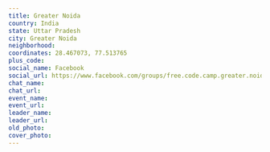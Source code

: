 ```yaml
---
title: Greater Noida
country: India
state: Uttar Pradesh
city: Greater Noida
neighborhood: 
coordinates: 28.467073, 77.513765
plus_code:
social_name: Facebook
social_url: https://www.facebook.com/groups/free.code.camp.greater.noida
chat_name:
chat_url:
event_name:
event_url:
leader_name:
leader_url:
old_photo: 
cover_photo:
---
```

